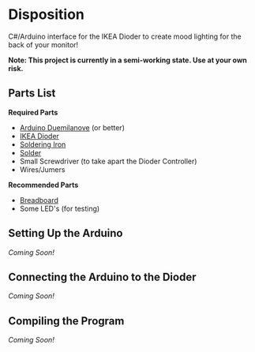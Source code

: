 Disposition
===========

C#/Arduino interface for the IKEA Dioder to create mood lighting for the back of your monitor!

**Note: This project is currently in a semi-working state. Use at your own risk.**

Parts List
----------

**Required Parts**
- [Arduino Duemilanove](http://arduino.cc/en/Main/arduinoBoardDuemilanove) (or better)
- [IKEA Dioder](http://www.ikea.com/us/en/catalog/products/50192365/)
- [Soldering Iron](http://www.amazon.com/Soldering-Station-Features-Continuously-Variable/dp/B0029N70WM/ref=sr_1_2?ie=UTF8&qid=1382397412&sr=8-2&keywords=soldering+iron)
- [Solder](http://www.amazon.com/Amico-0-3mm-Rosin-Solder-Soldering/dp/B008DEYEAW/ref=sr_1_4?ie=UTF8&qid=1382397509&sr=8-4&keywords=rosin+solder)
- Small Screwdriver (to take apart the Dioder Controller)
- Wires/Jumers

**Recommended Parts**
- [Breadboard](http://www.amazon.com/microtivity-400-point-Experiment-Breadboard-Jumper/dp/B004RXKWDQ/ref=sr_1_3?ie=UTF8&qid=1382397570&sr=8-3&keywords=breadboard)
- Some LED's (for testing)

Setting Up the Arduino
----------------------

*Coming Soon!*

Connecting the Arduino to the Dioder
------------------------------------

*Coming Soon!*

Compiling the Program
---------------------

*Coming Soon!*
